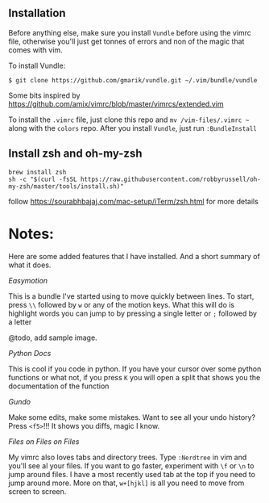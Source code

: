 Installation
--------

Before anything else, make sure you install `Vundle` before using the vimrc file, otherwise you'll just get tonnes of errors and non of the magic that comes with vim.

To install Vundle:
  
    $ git clone https://github.com/gmarik/vundle.git ~/.vim/bundle/vundle

Some bits inspired by https://github.com/amix/vimrc/blob/master/vimrcs/extended.vim

To install the `.vimrc` file, just clone this repo and `mv /vim-files/.vimrc ~` along with the `colors` repo.
After you install `Vundle`, just run `:BundleInstall`

## Install zsh and oh-my-zsh

```
brew install zsh
sh -c "$(curl -fsSL https://raw.githubusercontent.com/robbyrussell/oh-my-zsh/master/tools/install.sh)"
```

follow https://sourabhbajaj.com/mac-setup/iTerm/zsh.html for more details

# Notes:

Here are some added features that I have installed. And a short summary of what it does.

*Easymotion*

This is a bundle I've started using to move quickly between lines. To start, press `\\` followed by `w` or any of the motion keys.
What this will do is highlight words you can jump to by pressing a single letter or `;` followed by a letter

@todo, add sample image.

*Python Docs*

This is cool if you code in python. If you have your cursor over some python functions or what not, if you press `K` you will open a split
that shows you the documentation of the function


*Gundo*

Make some edits, make some mistakes. Want to see all your undo history? Press `<f5>`!!!
It shows you diffs, magic I know.

*Files on Files on Files*

My vimrc also loves tabs and directory trees. Type `:Nerdtree` in vim and you'll see al your files.
If you want to go faster, experiment with `\f` or `\n` to jump around files. I have a most recently used tab at the top 
if you need to jump around more. More on that, `w+[hjkl]` is all you need to move from screen to screen.

